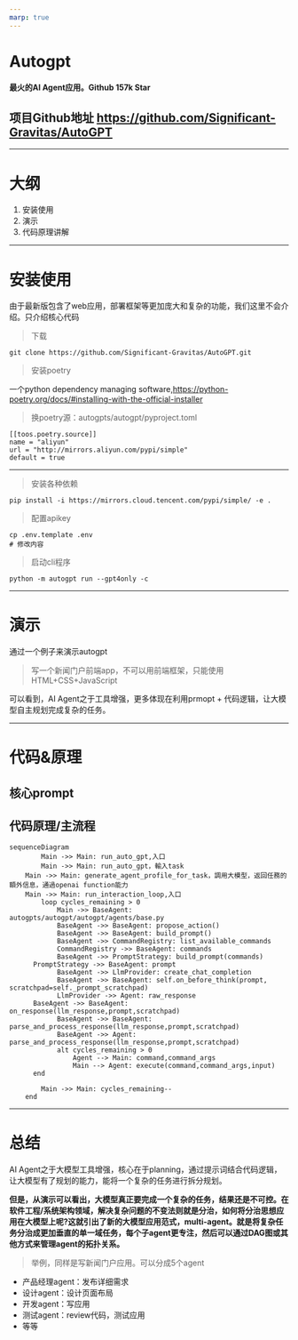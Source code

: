 ```yaml
---
marp: true
---
```


# Autogpt

**最火的AI Agent应用。Github 157k Star**

## 项目Github地址 https://github.com/Significant-Gravitas/AutoGPT

---

# 大纲

1. 安装使用
2. 演示
3. 代码原理讲解

---

# 安装使用

由于最新版包含了web应用，部署框架等更加庞大和复杂的功能，我们这里不会介绍。只介绍核心代码
> 下载
```
git clone https://github.com/Significant-Gravitas/AutoGPT.git
```
> 安装poetry

一个python dependency managing software,https://python-poetry.org/docs/#installing-with-the-official-installer

> 换poetry源：autogpts/autogpt/pyproject.toml
```
[[toos.poetry.source]]
name = "aliyun"
url = "http://mirrors.aliyun.com/pypi/simple"
default = true
```
---
> 安装各种依赖 
```
pip install -i https://mirrors.cloud.tencent.com/pypi/simple/ -e .
```
> 配置apikey
```
cp .env.template .env
# 修改内容
```
> 启动cli程序

```
python -m autogpt run --gpt4only -c
```
___

# 演示
通过一个例子来演示autogpt
> 写一个新闻门户前端app，不可以用前端框架，只能使用HTML+CSS+JavaScript

可以看到，AI Agent之于工具增强，更多体现在利用prmopt + 代码逻辑，让大模型自主规划完成复杂的任务。

---

# 代码&原理

## 核心prompt

## 代码原理/主流程

```
sequenceDiagram
		Main ->> Main: run_auto_gpt,入口
		Main ->> Main: run_auto_gpt，輸入task
    Main ->> Main: generate_agent_profile_for_task，調用大模型，返回任務的額外信息，通過openai function能力
    Main ->> Main: run_interaction_loop,入口
		loop cycles_remaining > 0
			Main ->> BaseAgent: autogpts/autogpt/autogpt/agents/base.py
			BaseAgent ->> BaseAgent: propose_action()
			BaseAgent ->> BaseAgent: build_prompt()
			BaseAgent ->> CommandRegistry: list_available_commands
			CommandRegistry ->> BaseAgent: commands
			BaseAgent ->> PromptStrategy: build_prompt(commands)
      PromptStrategy ->> BaseAgent: prompt
			BaseAgent ->> LlmProvider: create_chat_completion
			BaseAgent ->> BaseAgent: self.on_before_think(prompt, scratchpad=self._prompt_scratchpad)
			LlmProvider ->> Agent: raw_response
      BaseAgent ->> BaseAgent: on_response(llm_response,prompt,scratchpad)
			BaseAgent ->> BaseAgent: parse_and_process_response(llm_response,prompt,scratchpad)
			BaseAgent ->> Agent: parse_and_process_response(llm_response,prompt,scratchpad)
			alt cycles_remaining > 0
				Agent --> Main: command,command_args
				Main --> Agent: execute(command,command_args,input)
      end

		Main ->> Main: cycles_remaining--
    end

```


---
# 总结
AI Agent之于大模型工具增强，核心在于planning，通过提示词结合代码逻辑，让大模型有了规划的能力，能将一个复杂的任务进行拆分规划。

**但是，从演示可以看出，大模型真正要完成一个复杂的任务，结果还是不可控。在软件工程/系统架构领域，解决复杂问题的不变法则就是分治，如何将分治思想应用在大模型上呢?这就引出了新的大模型应用范式，multi-agent。就是将复杂任务分治成更加垂直的单一域任务，每个子agent更专注，然后可以通过DAG图或其他方式来管理agent的拓扑关系。**
> 举例，同样是写新闻门户应用。可以分成5个agent
* 产品经理agent：发布详细需求
* 设计agent：设计页面布局
* 开发agent：写应用
* 测试agent：review代码，测试应用
* 等等
